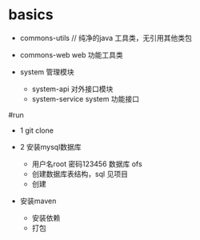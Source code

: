 # basics

- commons-utils  // 纯净的java 工具类，无引用其他类包
- commons-web     web 功能工具类

- system                    管理模块
   - system-api             对外接口模块
   - system-service system   功能接口



#run
-  1 git clone 

-  2 安装mysql数据库
    - 用户名root 密码123456 数据库 ofs
    - 创建数据库表结构，sql 见项目
    - 创建

-  安装maven 
   - 安装依赖
   - 打包
   

  

